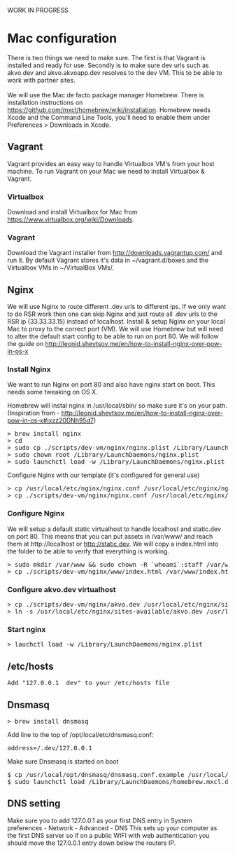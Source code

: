 WORK IN PROGRESS

# Mac configuration
There is two things we need to make sure. The first is that Vagrant is installed and ready for use. Secondly is to make sure dev urls such as akvo.dev and akvo.akvoapp.dev resolves to the dev VM. This to be able to work with partner sites.<br>
<br>
We will use the Mac de facto package manager Homebrew. There is installation instructions on https://github.com/mxcl/homebrew/wiki/installation. Homebrew needs Xcode and the Command Line Tools, you’ll need to enable them under Preferences > Downloads in Xcode.

## Vagrant
Vagrant provides an easy way to handle Virtualbox VM's from your host machine. To run Vagrant on your Mac we need to install Virtualbox & Vagrant.

### Virtualbox
Download and install Virtualbox for Mac from https://www.virtualbox.org/wiki/Downloads.

### Vagrant
Download the Vagrant installer from http://downloads.vagrantup.com/ and run it. By default Vagrant stores it's data in ~/vagrant.d/boxes and the Virtualbox VMs in ~/VirtualBox VMs/.

## Nginx
We will use Nginx to route different .dev urls to different ips. If we only want to do RSR work then one can skip Nginx and just route all .dev urls to the RSR ip (33.33.33.15) instead of localhost.
Install & setup Nginx on your local Mac to proxy to the correct port (VM). We will use Homebrew but will need to alter the default start config to be able to run on port 80. We will follow the guide on http://leonid.shevtsov.me/en/how-to-install-nginx-over-pow-in-os-x

### Install Nginx
We want to run Nginx on port 80 and also have nginx start on boot. This needs some tweaking on OS X. 

Homebrew will instal nginx in /usr/local/sbin/ so make sure it's on your path. (Inspiration from - http://leonid.shevtsov.me/en/how-to-install-nginx-over-pow-in-os-x#ixzz20DNh95d7)
<pre>
> brew install nginx
> cd <your akvo-rsr root dir>
> sudo cp ./scripts/dev-vm/nginx/nginx.plist /Library/LaunchDaemons/nginx.plist
> sudo chown root /Library/LaunchDaemons/nginx.plist
> sudo launchctl load -w /Library/LaunchDaemons/nginx.plist
</pre>
Configure Nginx with our template (it's configured for general use)
<pre>
> cp /usr/local/etc/nginx/nginx.conf /usr/local/etc/nginx/nginx.conf.backup
> cp ./scripts/dev-vm/nginx/nginx.conf /usr/local/etc/nginx/nginx.conf
</pre>

### Configure Nginx
We will setup a default static virtualhost to handle localhost and static.dev on port 80. This means that you can put assets in /var/www/ and reach them at http://localhost or http://static.dev. We will copy a index.html into the folder to be able to verify that everything is working.
<pre>
> sudo mkdir /var/www && sudo chown -R `whoami`:staff /var/www
> cp ./scripts/dev-vm/nginx/www/index.html /var/www/index.html
</pre>
### Configure akvo.dev virtualhost
<pre>
> cp ./scripts/dev-vm/nginx/akvo.dev /usr/local/etc/nginx/sites-available/akvo.dev
> ln -s /usr/local/etc/nginx/sites-available/akvo.dev /usr/local/etc/nginx/sites-enabled/akvo.dev
</pre>

### Start nginx
<pre>
> lauchctl load -w /Library/LaunchDaemons/nginx.plist
</pre>

## /etc/hosts
<pre>
Add "127.0.0.1	dev" to your /etc/hosts file
</pre>

## Dnsmasq
<pre>
> brew install dnsmasq
</pre>
Add line to the top of /opt/local/etc/dnsmasq.conf:
<pre>
address=/.dev/127.0.0.1
</pre>
Make sure Dnsmasq is started on boot
<pre>
$ cp /usr/local/opt/dnsmasq/dnsmasq.conf.example /usr/local/etc/dnsmasq.conf
$ sudo launchctl load /Library/LaunchDaemons/homebrew.mxcl.dnsmasq.plist
</pre>

## DNS setting
Make sure you to add 127.0.0.1 as your first DNS entry in 
System preferences - Network - Advanced - DNS
This sets up your computer as the first DNS server so if on a public WIFI with web authentication you should move the 127.0.0.1 entry down below the routers IP.